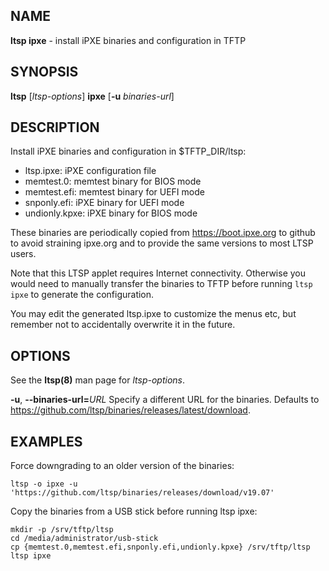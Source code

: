 ## NAME
**ltsp ipxe** - install iPXE binaries and configuration in TFTP

## SYNOPSIS
**ltsp** [_ltsp-options_] **ipxe** [**-u** _binaries-url_]

## DESCRIPTION
Install iPXE binaries and configuration in $TFTP_DIR/ltsp:
 * ltsp.ipxe: iPXE configuration file
 * memtest.0: memtest binary for BIOS mode
 * memtest.efi: memtest binary for UEFI mode
 * snponly.efi: iPXE binary for UEFI mode
 * undionly.kpxe: iPXE binary for BIOS mode

These binaries are periodically copied from https://boot.ipxe.org to
github to avoid straining ipxe.org and to provide the same versions to
most LTSP users.

Note that this LTSP applet requires Internet connectivity. Otherwise
you would need to manually transfer the binaries to TFTP before running
`ltsp ipxe` to generate the configuration.

You may edit the generated ltsp.ipxe to customize the menus etc,
but remember not to accidentally overwrite it in the future.

## OPTIONS
See the **ltsp(8)** man page for _ltsp-options_.

**-u**, **--binaries-url=**_URL_
  Specify a different URL for the binaries. Defaults to
  https://github.com/ltsp/binaries/releases/latest/download.

## EXAMPLES
Force downgrading to an older version of the binaries:
```shell
ltsp -o ipxe -u 'https://github.com/ltsp/binaries/releases/download/v19.07'
```

Copy the binaries from a USB stick before running ltsp ipxe:
```shell
mkdir -p /srv/tftp/ltsp
cd /media/administrator/usb-stick
cp {memtest.0,memtest.efi,snponly.efi,undionly.kpxe} /srv/tftp/ltsp
ltsp ipxe
```

